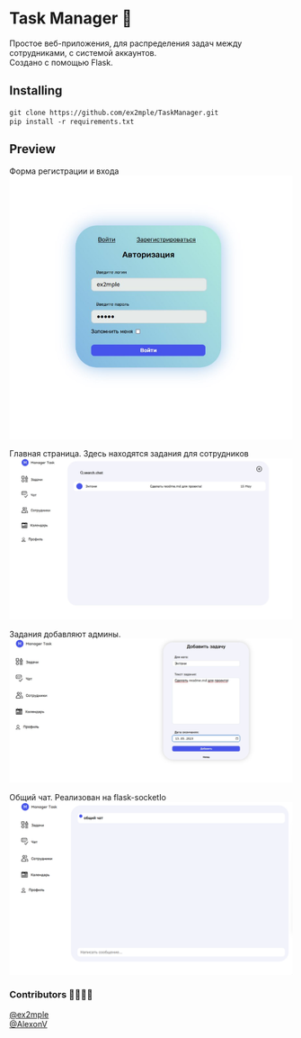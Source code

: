 # Task Manager 📝


Простое веб-приложения, для распределения задач между сотрудниками, с системой аккаунтов. </br>
Создано с помощью Flask.



## Installing ##

    git clone https://github.com/ex2mple/TaskManager.git
    pip install -r requirements.txt


## Preview ## 


Форма регистрации и входа <br>
![image](preview/login.jpg "Форма входа ")

Главная страница. Здесь находятся задания для сотрудников <br>
![image](preview/tasks.jpg "Вкладка с заданиями")

Задания добавляют админы. <br>
![image](preview/add_task.jpg "Форма добавления задания")

Общий чат. Реализован на flask-socketIo <br>
![image](preview/chat.gif "Чат")

### Contributors 🫱🏽‍🫲🏾


[@ex2mple](https://github.com/ex2mple) <br>
[@AlexonV](https://github.com/AlexonV)






